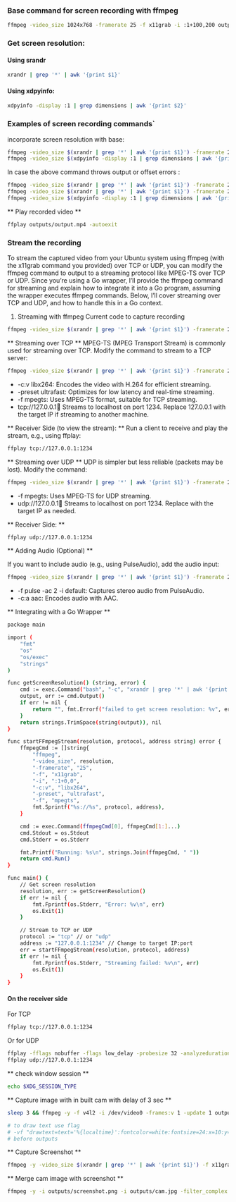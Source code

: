 ### Base command for screen recording with ffmpeg

```bash
ffmpeg -video_size 1024x768 -framerate 25 -f x11grab -i :1+100,200 output.mp4
```

### Get screen resolution:

#### Using srandr

```bash
xrandr | grep '*' | awk '{print $1}'
```

#### Using xdpyinfo:

```bash
xdpyinfo -display :1 | grep dimensions | awk '{print $2}'
```

### Examples of screen recording commands`

incorporate screen resolution with base:

```bash
ffmpeg -video_size $(xrandr | grep '*' | awk '{print $1}') -framerate 25 -f x11grab -i :1+100,200 output.mp4
ffmpeg -video_size $(xdpyinfo -display :1 | grep dimensions | awk '{print $2}') -framerate 25 -f x11grab -i :1+100,200 output.mp4
```

In case the above command throws output or offset errors :

```bash
ffmpeg -video_size $(xrandr | grep '*' | awk '{print $1}') -framerate 25 -f x11grab -i :1+0,0 -f pulse -ac 2 -i default output.mkv
ffmpeg -video_size $(xrandr | grep '*' | awk '{print $1}') -framerate 25 -f x11grab -i :1+0,0 output.mp4
ffmpeg -video_size $(xdpyinfo -display :1 | grep dimensions | awk '{print $2}') -framerate 25 -f x11grab -i :1+0,0 output.mp4
```

** Play recorded video **
```bash 
ffplay outputs/output.mp4 -autoexit
```

### Stream the recording 
To stream the captured video from your Ubuntu system using ffmpeg (with the x11grab command you provided) over TCP or UDP, you can modify the ffmpeg command to output to a streaming protocol like MPEG-TS over TCP or UDP. Since you’re using a Go wrapper, I’ll provide the ffmpeg command for streaming and explain how to integrate it into a Go program, assuming the wrapper executes ffmpeg commands. Below, I’ll cover streaming over TCP and UDP, and how to handle this in a Go context.

1. Streaming with ffmpeg
Current code to capture recording
```bash
ffmpeg -video_size $(xrandr | grep '*' | awk '{print $1}') -framerate 25 -f x11grab -i :1+0,0 output.mp4
```

** Streaming over TCP **
MPEG-TS (MPEG Transport Stream) is commonly used for streaming over TCP. Modify the command to stream to a TCP server:
```bash 
ffmpeg -video_size $(xrandr | grep '*' | awk '{print $1}') -framerate 25 -f x11grab -i :1+0,0 -c:v libx264 -preset ultrafast -f mpegts tcp://127.0.0.1:1234
```
- -c:v libx264: Encodes the video with H.264 for efficient streaming.
- -preset ultrafast: Optimizes for low latency and real-time streaming.
- -f mpegts: Uses MPEG-TS format, suitable for TCP streaming.
- tcp://127.0.0.1:1234: Streams to localhost on port 1234. Replace 127.0.0.1 with the target IP if streaming to another machine.

** Receiver Side (to view the stream): **
Run a client to receive and play the stream, e.g., using ffplay:
```bash 
ffplay tcp://127.0.0.1:1234
```

** Streaming over UDP **
UDP is simpler but less reliable (packets may be lost). Modify the command:
```bash 
ffmpeg -video_size $(xrandr | grep '*' | awk '{print $1}') -framerate 25 -f x11grab -i :1+0,0 -c:v libx264 -preset ultrafast -f mpegts udp://127.0.0.1:1234
```
- -f mpegts: Uses MPEG-TS for UDP streaming.
- udp://127.0.0.1:1234: Streams to localhost on port 1234. Replace with the target IP as needed.

** Receiver Side: **
```bash 
ffplay udp://127.0.0.1:1234
```

** Adding Audio (Optional) **

If you want to include audio (e.g., using PulseAudio), add the audio input:
```bash
ffmpeg -video_size $(xrandr | grep '*' | awk '{print $1}') -framerate 25 -f x11grab -i :1+0,0 -f pulse -ac 2 -i default -c:v libx264 -c:a aac -preset ultrafast -f mpegts tcp://127.0.0.1:1234
```

- -f pulse -ac 2 -i default: Captures stereo audio from PulseAudio.
- -c:a aac: Encodes audio with AAC.

** Integrating with a Go Wrapper **
```bash
package main

import (
	"fmt"
	"os"
	"os/exec"
	"strings"
)

func getScreenResolution() (string, error) {
	cmd := exec.Command("bash", "-c", "xrandr | grep '*' | awk '{print $1}'")
	output, err := cmd.Output()
	if err != nil {
		return "", fmt.Errorf("failed to get screen resolution: %v", err)
	}
	return strings.TrimSpace(string(output)), nil
}

func startFFmpegStream(resolution, protocol, address string) error {
	ffmpegCmd := []string{
		"ffmpeg",
		"-video_size", resolution,
		"-framerate", "25",
		"-f", "x11grab",
		"-i", ":1+0,0",
		"-c:v", "libx264",
		"-preset", "ultrafast",
		"-f", "mpegts",
		fmt.Sprintf("%s://%s", protocol, address),
	}

	cmd := exec.Command(ffmpegCmd[0], ffmpegCmd[1:]...)
	cmd.Stdout = os.Stdout
	cmd.Stderr = os.Stderr

	fmt.Printf("Running: %s\n", strings.Join(ffmpegCmd, " "))
	return cmd.Run()
}

func main() {
	// Get screen resolution
	resolution, err := getScreenResolution()
	if err != nil {
		fmt.Fprintf(os.Stderr, "Error: %v\n", err)
		os.Exit(1)
	}

	// Stream to TCP or UDP
	protocol := "tcp" // or "udp"
	address := "127.0.0.1:1234" // Change to target IP:port
	err = startFFmpegStream(resolution, protocol, address)
	if err != nil {
		fmt.Fprintf(os.Stderr, "Streaming failed: %v\n", err)
		os.Exit(1)
	}
}
```

#### On the receiver side
For TCP
```bash
ffplay tcp://127.0.0.1:1234
```
Or for UDP
```bash
ffplay -fflags nobuffer -flags low_delay -probesize 32 -analyzeduration 0 udp://127.0.0.1:1234 -autoexit
ffplay udp://127.0.0.1:1234
```
** check window session **
```bash
echo $XDG_SESSION_TYPE
```

** Capture image with in built cam with delay of 3 sec **
```bash
sleep 3 && ffmpeg -y -f v4l2 -i /dev/video0 -frames:v 1 -update 1 outputs/cam.jpg

# to draw text use flag 
# -vf "drawtext=text='%{localtime}':fontcolor=white:fontsize=24:x=10:y=10" 
# before outputs
```

** Capture Screenshot **
```bash
ffmpeg -y -video_size $(xrandr | grep '*' | awk '{print $1}') -f x11grab -i :1+0,0 -frames:v 1 outputs/screenshot.png
```

** Merge cam image with screenshot **
```bash
ffmpeg -y -i outputs/screenshot.png -i outputs/cam.jpg -filter_complex "overlay=W-w-10:H-h-10" outputs/merge.jpg
```